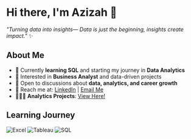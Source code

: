 # Hi there, I'm Azizah 👋 
*"Turning data into insights— Data is just the beginning, insights create impact."* ✨   


## About Me
- 🌱 Currently **learning SQL** and starting my journey in **Data Analytics**  
- 🎯 Interested in **Business Analyst** and data-driven projects  
- 💬 Open to discussions about **data, analytics, and career growth**  
- 🔗 Reach me at: [LinkedIn](https://www.linkedin.com/in/azizah-awal-fitrah1/) | [Email Me](mailto:azizahawalfitrah@gmail.com)
- 👩🏻‍💻 **Analytics Projects**: [View Here!](https://github.com/Azizah-space/Azizah_Portofolio)


## Learning Journey
![Excel](https://img.shields.io/badge/Excel-217346?style=for-the-badge&logo=microsoft-excel&logoColor=white)
![Tableau](https://img.shields.io/badge/Learning-Tableau-E97627?style=for-the-badge&logo=tableau&logoColor=white)
![SQL](https://img.shields.io/badge/Learning-SQL-336791?style=for-the-badge&logo=postgresql&logoColor=white)



<!--
**Azizah-space/Azizah-space** is a ✨ _special_ ✨ repository because its `README.md` (this file) appears on your GitHub profile.

Here are some ideas to get you started:

- 🔭 I’m currently working on ...
- 🌱 I’m currently learning ...
- 👯 I’m looking to collaborate on ...
- 🤔 I’m looking for help with ...
- 💬 Ask me about ...
- 📫 How to reach me: ...
- 😄 Pronouns: ...
- ⚡ Fun fact: ...
-->
